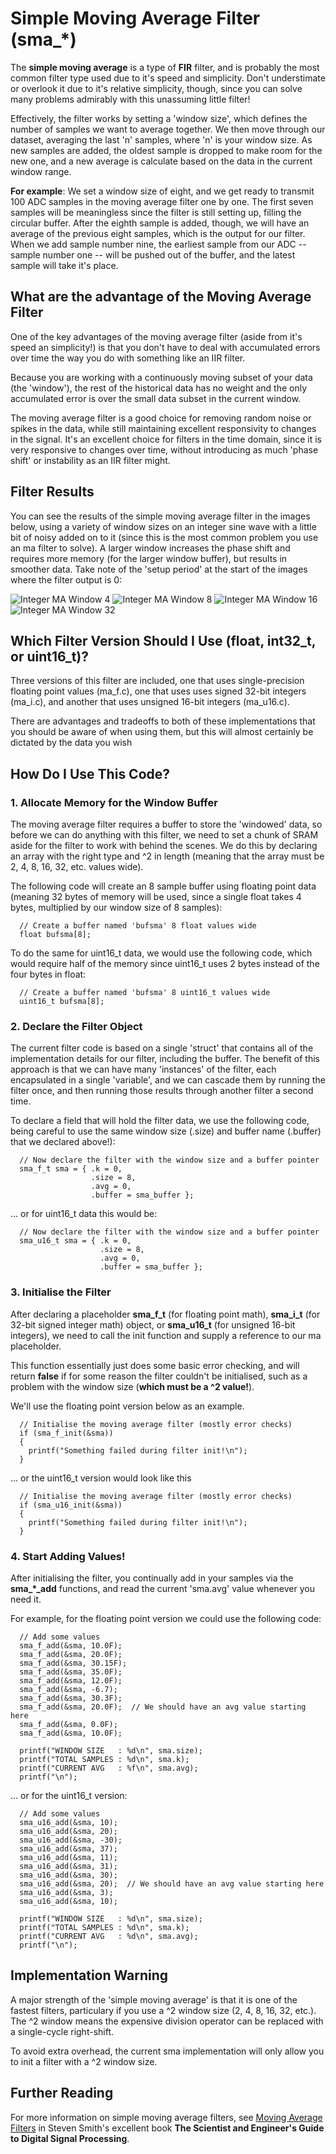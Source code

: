 # Simple Moving Average Filter (sma_*) #

The **simple moving average** is a type of **FIR** filter, and is probably the most common filter type used due to it's speed and simplicity. Don't understimate or overlook it due to it's relative simplicity, though, since you can solve many problems admirably with this unassuming little filter!  

Effectively, the filter works by setting a 'window size', which defines the number of samples we want to average together.  We then move through our dataset, averaging the last 'n' samples, where 'n' is your window size. As new samples are added, the oldest sample is dropped to make room for the new one, and a new average is calculate based on the data in the current window range.

**For example**: We set a window size of eight, and we get ready to transmit 100 ADC samples in the moving average filter one by one.  The first seven samples will be meaningless since the filter is still setting up, filling the circular buffer. After the eighth sample is added, though, we will have an average of the previous eight samples, which is the output for our filter.  When we add sample number nine, the earliest sample from our ADC -- sample number one -- will be pushed out of the buffer, and the latest sample will take it's place.

## What are the advantage of the Moving Average Filter ##

One of the key advantages of the moving average filter (aside from it's speed an simplicity!) is that you don't have to deal with accumulated errors over time the way you do with something like an IIR filter.  

Because you are working with a continuously moving subset of your data (the 'window'), the rest of the historical data has no weight and the only accumulated error is over the small data subset in the current window.

The moving average filter is a good choice for removing random noise or spikes in the data, while still maintaining excellent responsivity to changes in the signal.  It's an excellent choice for filters in the time domain, since it is very responsive to changes over time, without introducing as much 'phase shift' or instability as an IIR filter might.

## Filter Results ##

You can see the results of the simple moving average filter in the images below, using a variety of window sizes on an integer sine wave with a little bit of noisy added on to it (since this is the most common problem you use an ma filter to solve).  A larger window increases the phase shift and requires more memory (for the larger window buffer), but results in smoother data.  Take note of the 'setup period' at the start of the images where the filter output is 0:

![Integer MA Window 4](images/ma_u16_win4_noise0_025_12-bitrange.png?raw=true)
![Integer MA Window 8](images/ma_u16_win8_noise0_025_12-bitrange.png?raw=true)
![Integer MA Window 16](images/ma_u16_win16_noise0_025_12-bitrange.png?raw=true)
![Integer MA Window 32](images/ma_u16_win32_noise0_025_12-bitrange.png?raw=true)

## Which Filter Version Should I Use (float, int32\_t, or uint16\_t)? ##

Three versions of this filter are included, one that uses single-precision floating point values (ma\_f.c), one that uses uses signed 32-bit integers (ma\_i.c), and another that uses unsigned 16-bit integers (ma\_u16.c).

There are advantages and tradeoffs to both of these implementations that you should be aware of when using them, but this will almost certainly be dictated by the data you wish 

## How Do I Use This Code? ##

### 1. Allocate Memory for the Window Buffer ###
The moving average filter requires a buffer to store the 'windowed' data, so before we can do anything with this filter, we need to set a chunk of SRAM aside for the filter to work with behind the scenes.  We do this by declaring an array with the right type and ^2 in length (meaning that the array must be 2, 4, 8, 16, 32, etc. values wide).

The following code will create an 8 sample buffer using floating point data (meaning 32 bytes of memory will be used, since a single float takes 4 bytes, multiplied by our window size of 8 samples):
```
  // Create a buffer named 'bufsma' 8 float values wide
  float bufsma[8];
```
To do the same for uint16\_t data, we would use the following code, which would require half of the memory since uint16_t uses 2 bytes instead of the four bytes in float:
```
  // Create a buffer named 'bufsma' 8 uint16_t values wide
  uint16_t bufsma[8];
```
### 2. Declare the Filter Object ###
The current filter code is based on a single 'struct' that contains all of the implementation details for our filter, including the buffer.  The benefit of this approach is that we can have many 'instances' of the filter, each encapsulated in a single 'variable', and we can cascade them by running the filter once, and then running those results through another filter a second time.

To declare a field that will hold the filter data, we use the following code, being careful to use the same window size (.size) and buffer name (.buffer) that we declared above!):

```
  // Now declare the filter with the window size and a buffer pointer
  sma_f_t sma = { .k = 0,
                  .size = 8,
                  .avg = 0,
                  .buffer = sma_buffer };
```
... or for uint16\_t data this would be:
```
  // Now declare the filter with the window size and a buffer pointer
  sma_u16_t sma = { .k = 0,
                    .size = 8,
                    .avg = 0,
                    .buffer = sma_buffer };
```
### 3. Initialise the Filter ###
After declaring a placeholder **sma\_f\_t** (for floating point math), **sma\_i\_t** (for 32-bit signed integer math) object, or **sma\_u16\_t** (for unsigned 16-bit integers), we need to call the init function and supply a reference to our ma placeholder.

This function essentially just does some basic error checking, and will return **false** if for some reason the filter couldn't be initialised, such as a problem with the window size (**which must be a ^2 value!**).

We'll use the floating point version below as an example.
```
  // Initialise the moving average filter (mostly error checks)
  if (sma_f_init(&sma))
  {
    printf("Something failed during filter init!\n");
  }
```
... or the uint16\_t version would look like this
```
  // Initialise the moving average filter (mostly error checks)
  if (sma_u16_init(&sma))
  {
    printf("Something failed during filter init!\n");
  }
```
### 4. Start Adding Values! ###
After initialising the filter, you continually add in your samples via the **sma\_*\_add** functions, and read the current 'sma.avg' value whenever you need it.

For example, for the floating point version we could use the following code:
```
  // Add some values
  sma_f_add(&sma, 10.0F);
  sma_f_add(&sma, 20.0F);
  sma_f_add(&sma, 30.15F);
  sma_f_add(&sma, 35.0F);
  sma_f_add(&sma, 12.0F);
  sma_f_add(&sma, -6.7);
  sma_f_add(&sma, 30.3F);
  sma_f_add(&sma, 20.0F);  // We should have an avg value starting here
  sma_f_add(&sma, 0.0F);
  sma_f_add(&sma, 10.0F);

  printf("WINDOW SIZE   : %d\n", sma.size);
  printf("TOTAL SAMPLES : %d\n", sma.k);
  printf("CURRENT AVG   : %f\n", sma.avg);
  printf("\n");
```
... or for the uint16_t version:
```
  // Add some values
  sma_u16_add(&sma, 10);
  sma_u16_add(&sma, 20);
  sma_u16_add(&sma, -30);
  sma_u16_add(&sma, 37);
  sma_u16_add(&sma, 11);  
  sma_u16_add(&sma, 31);
  sma_u16_add(&sma, 30);
  sma_u16_add(&sma, 20);  // We should have an avg value starting here
  sma_u16_add(&sma, 3);
  sma_u16_add(&sma, 10);

  printf("WINDOW SIZE   : %d\n", sma.size);
  printf("TOTAL SAMPLES : %d\n", sma.k);
  printf("CURRENT AVG   : %d\n", sma.avg);
  printf("\n");
```

## Implementation Warning ##

A major strength of the 'simple moving average' is that it is one of the fastest filters, particulary if you use a ^2 window size (2, 4, 8, 16, 32, etc.).  The ^2 window means the expensive division operator can be replaced with a single-cycle right-shift.

To avoid extra overhead, the current sma implementation will only allow you to init a filter with a ^2 window size.

## Further Reading ##

For more information on simple moving average filters, see [Moving Average Filters](http://www.dspguide.com/ch15.htm) in Steven Smith's excellent book **The Scientist and Engineer's Guide to Digital Signal Processing**.
